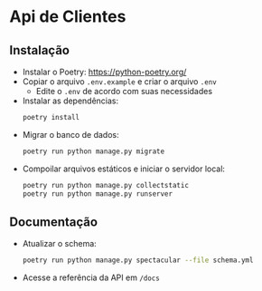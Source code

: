 # Api de Clientes
## Instalação
- Instalar o Poetry: https://python-poetry.org/
- Copiar o arquivo `.env.example` e criar o arquivo `.env`
    - Edite o `.env` de acordo com suas necessidades
- Instalar as dependências:
    ```bash
    poetry install
    ```
- Migrar o banco de dados:
    ```bash
    poetry run python manage.py migrate
    ```
- Compoilar arquivos estáticos e iniciar o servidor local:
    ```bash
    poetry run python manage.py collectstatic 
    poetry run python manage.py runserver
    ```

## Documentação
- Atualizar o schema:
    ```bash
    poetry run python manage.py spectacular --file schema.yml
    ```
- Acesse a referência da API em `/docs`

